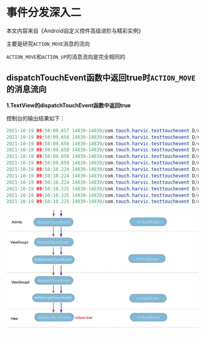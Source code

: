 
# 事件分发深入二

本文内容来自《Android自定义控件高级进阶与精彩实例》

主要是研究`ACTION_MOVE`消息的流向

`ACTION_MOVE`和`ACTION_UP`的消息流向是完全相同的



## dispatchTouchEvent函数中返回true时`ACTION_MOVE`的消息流向

**1.TextView的dispatchTouchEvent函数中返回true**

控制台的输出结果如下：

```java
2021-10-19 09:50:09.657 14839-14839/com.touch.harvic.testtouchevent D/qijian: SecondActivity dispatchTouchEvent  EVENT: ACTION DOWN
2021-10-19 09:50:09.658 14839-14839/com.touch.harvic.testtouchevent D/qijian: CustomFirstGroup dispatchTouchEvent  EVENT: ACTION DOWN
2021-10-19 09:50:09.658 14839-14839/com.touch.harvic.testtouchevent D/qijian: CustomFirstGroup onInterceptTouchEvent  EVENT: ACTION DOWN
2021-10-19 09:50:09.658 14839-14839/com.touch.harvic.testtouchevent D/qijian: CustomSecondGroup dispatchTouchEvent  EVENT: ACTION DOWN
2021-10-19 09:50:09.659 14839-14839/com.touch.harvic.testtouchevent D/qijian: CustomSecondGroup onInterceptTouchEvent  EVENT: ACTION DOWN
2021-10-19 09:50:09.659 14839-14839/com.touch.harvic.testtouchevent D/qijian: CustomTextView dispatchTouchEvent  EVENT: ACTION DOWN
2021-10-19 09:50:10.224 14839-14839/com.touch.harvic.testtouchevent D/qijian: SecondActivity dispatchTouchEvent  EVENT: ACTION_MOVE
2021-10-19 09:50:10.224 14839-14839/com.touch.harvic.testtouchevent D/qijian: CustomFirstGroup dispatchTouchEvent  EVENT: ACTION_MOVE
2021-10-19 09:50:10.224 14839-14839/com.touch.harvic.testtouchevent D/qijian: CustomFirstGroup onInterceptTouchEvent  EVENT: ACTION_MOVE
2021-10-19 09:50:10.225 14839-14839/com.touch.harvic.testtouchevent D/qijian: CustomSecondGroup dispatchTouchEvent  EVENT: ACTION_MOVE
2021-10-19 09:50:10.225 14839-14839/com.touch.harvic.testtouchevent D/qijian: CustomSecondGroup onInterceptTouchEvent  EVENT: ACTION_MOVE
2021-10-19 09:50:10.225 14839-14839/com.touch.harvic.testtouchevent D/qijian: CustomTextView dispatchTouchEvent  EVENT: ACTION_MOVE
```

![124](https://github.com/winfredzen/Android-Basic/blob/master/自定义视图/images/124.jpeg)





























